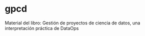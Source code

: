 # gpcd
Material del libro: Gestión de proyectos de ciencia de datos, una interpretación práctica de DataOps
